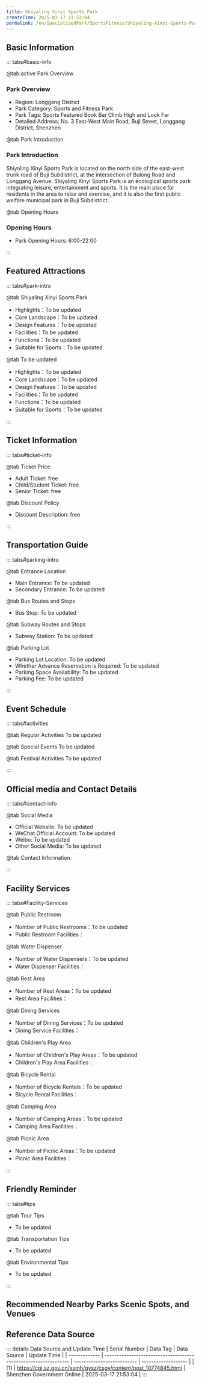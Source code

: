 ```yaml
---
title: Shiyaling Xinyi Sports Park
createTime: 2025-03-17 21:53:04
permalink: /en/SpecializedPark/SportsFitness/Shiyaling-Xinyi-Sports-Park/
---
```



<script setup>
import ImageSwiper from '/.vuepress/theme/components/ImageSwiper.vue'
// 轮播图数据
const swiperItems = [
    {
                link: 'https://cgj.sz.gov.cn/img/4/4005/4005784/10774845.jpg',
                title: 'Shiyaling Xinyi Sports Park',
                description: '',
                author: 'Shenzhen Government Online',
                date: '2025/03/17'
                },
  {
                link: 'https://cgj.sz.gov.cn/img/4/4005/4005784/10774845.jpg',
                title: 'Shiyaling Xinyi Sports Park',
                description: '',
                author: 'Shenzhen Government Online',
                date: '2025/03/17'
                }
]
// 配置项
const swiperConfig = {
  height: 500,
  showInfo: true
}
</script>
<!-- 轮播图组件 -->
<ImageSwiper :items="swiperItems" :config="swiperConfig" />



## Basic Information

::: tabs#basic-info

@tab:active Park Overview
### Park Overview
- Region: Longgang District
- Park Category: Sports and Fitness Park
- Park Tags: Sports Featured Book Bar Climb High and Look Far
- Detailed Address: No. 3 East-West Main Road, Buji Street, Longgang District, Shenzhen

@tab Park Introduction
### Park Introduction
 Shiyaling Xinyi Sports Park is located on the north side of the east-west trunk road of Buji Subdistrict, at the intersection of Bulong Road and Longgang Avenue. Shiyaling Xinyi Sports Park is an ecological sports park integrating leisure, entertainment and sports. It is the main place for residents in the area to relax and exercise, and it is also the first public welfare municipal park in Buji Subdistrict.

@tab Opening Hours
### Opening Hours
- Park Opening Hours: 6:00-22:00

:::

## Featured Attractions

::: tabs#park-intro

@tab Shiyaling Xinyi Sports Park
<ImageCard
image="https://cgj.sz.gov.cn/images/index20230710_1.png"
    title="Shiyaling Xinyi Sports Park"
    description="Special landscapes include leisure hiking trails, park book bar/library, and citizen cultural activity center."
    date=""
    author="Shenzhen Government Online"
/>


- Highlights：To be updated
- Core Landscape：To be updated
- Design Features：To be updated
- Facilities：To be updated
- Functions：To be updated
- Suitable for Sports：To be updated

@tab To be updated
<ImageCard
image="https://cgj.sz.gov.cn/images/index20230710_1.png"
    title="Shiyaling Xinyi Sports Park"
    description="Special landscapes include leisure hiking trails, park book bar/library, and citizen cultural activity center."
    date=""
    author="Shenzhen Government Online"
/>


- Highlights：To be updated
- Core Landscape：To be updated
- Design Features：To be updated
- Facilities：To be updated
- Functions：To be updated
- Suitable for Sports：To be updated

:::

## Ticket Information

::: tabs#ticket-info

@tab Ticket Price
- Adult Ticket: free
- Child/Student Ticket: free
- Senior Ticket: free

@tab Discount Policy
- Discount Description: free

:::

## Transportation Guide

::: tabs#parking-intro

@tab Entrance Location
- Main Entrance: To be updated
- Secondary Entrance: To be updated

@tab Bus Routes and Stops
- Bus Stop: To be updated

@tab Subway Routes and Stops
- Subway Station: To be updated

@tab Parking Lot
- Parking Lot Location: To be updated
- Whether Advance Reservation is Required: To be updated
- Parking Space Availability: To be updated
- Parking Fee: To be updated

:::

## Event Schedule

::: tabs#activities

@tab Regular Activities
To be updated

@tab Special Events
To be updated

@tab Festival Activities
To be updated

:::

## Official media and Contact Details

::: tabs#contact-info

@tab Social Media
- Official Website: To be updated
- WeChat Official Account: To be updated
- Weibo: To be updated
- Other Social Media: To be updated

@tab Contact Information

:::

## Facility Services

::: tabs#Facility-Services

@tab Public Restroom
- Number of Public Restrooms：To be updated
- Public Restroom Facilities：

@tab Water Dispenser
- Number of Water Dispensers：To be updated
- Water Dispenser Facilities：

@tab Rest Area
- Number of Rest Areas：To be updated
- Rest Area Facilities：

@tab Dining Services
- Number of Dining Services：To be updated
- Dining Service Facilities：

@tab Children's Play Area
- Number of Children's Play Areas：To be updated
- Children's Play Area Facilities：

@tab Bicycle Rental
- Number of Bicycle Rentals：To be updated
- Bicycle Rental Facilities：

@tab Camping Area
- Number of Camping Areas：To be updated
- Camping Area Facilities：

@tab Picnic Area
- Number of Picnic Areas：To be updated
- Picnic Area Facilities：

:::

## Friendly Reminder

::: tabs#tips

@tab Tour Tips
- To be updated

@tab Transportation Tips
- To be updated

@tab Environmental Tips
- To be updated

:::

## Recommended Nearby Parks Scenic Spots, and Venues

<CardGrid>
  <ImageCard
        image="https://cgj.sz.gov.cn/img/4/4005/4005785/10774858.jpg"
        title="Egret Lake Park"
        description="Bailu Lake Park covers a total area of 84,707 square meters, with Liaokeng Avenue as the boundary in the north and Nanguang Expressway in the east. It is named "
        href="/en/ComprehensivePark/Bailu-Lake-Park/"
        author="Shenzhen Government Online"
        date="2025/01/02"
      />
      <ImageCard
        image="https://cgj.sz.gov.cn/img/4/4005/4005785/10774858.jpg"
        title="Egret Lake Park"
        description="Bailu Lake Park covers a total area of 84,707 square meters, with Liaokeng Avenue as the boundary in the north and Nanguang Expressway in the east. It is named "
        href="/en/ComprehensivePark/Bailu-Lake-Park/"
        author="Shenzhen Government Online"
        date="2025/01/02"
      />
    </CardGrid>


## Reference Data Source

::: details Data Source and Update Time
| Serial Number | Data Tag                                                        | Data Source                | Update Time         |
| ------------- | --------------------------------------------------------------- | -------------------------- | ------------------- |
| [1]           | https://cgj.sz.gov.cn/xsmh/gysz/csgy/content/post_10774845.html | Shenzhen Government Online | 2025-03-17 21:53:04 |
:::

